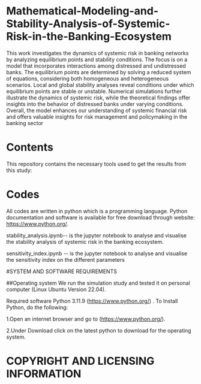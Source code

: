 # Mathematical-Modeling-and-Stability-Analysis-of-Systemic-Risk-in-the-Banking-Ecosystem

This work investigates the dynamics of systemic risk in banking networks by analyzing equilibrium points and stability conditions. The focus is on a model that
incorporates interactions among distressed and undistressed banks. The equilibrium points are determined by solving a reduced system of equations, considering both
homogeneous and heterogeneous scenarios. Local and global stability analyses reveal conditions under which equilibrium points are stable or unstable. Numerical
simulations further illustrate the dynamics of systemic risk, while the theoretical findings offer insights into the behavior of distressed banks under varying conditions. Overall, the model enhances our understanding of systemic financial risk and offers valuable insights for risk management and policymaking in the banking sector

# Contents

This repository contains the  necessary tools used to get the results from this study:

# Codes 

All codes are written in python which is a  programming language. Python documentation and software is available for free download through website: https://www.python.org/.

stability_analysis.ipynb-- is the jupyter notebook to analyse and visualise the stability analysis of systemic risk in the banking ecosystem.

sensitivity_index.ipynb -- is the jupyter notebook to analyse and visualise the sensitivity index on the different parameters 

#SYSTEM AND SOFTWARE REQUIREMENTS


##Operating system
We run the simulation study  and tested it on personal computer (Linux Ubuntu Version 22.04).

Required software
Python 3.11.9 (https://www.python.org/) . To Install Python, do the following:

1.Open an internet browser and go to (https://www.python.org/).

2.Under Download click on the latest python to download for the operating system.

# COPYRIGHT AND LICENSING INFORMATION


